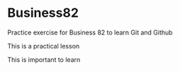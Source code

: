 # Business82
Practice exercise for Business 82 to learn Git and Github

This is a practical lesson 

This is important to learn
